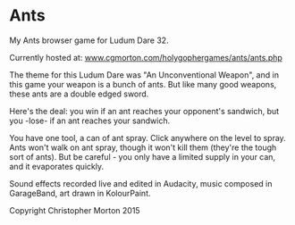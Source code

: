 # Ants
My Ants browser game for Ludum Dare 32.

Currently hosted at: www.cgmorton.com/holygophergames/ants/ants.php

The theme for this Ludum Dare was "An Unconventional Weapon", and in this game your weapon is a bunch of ants. But like many good weapons, these ants are a double edged sword.

Here's the deal: you win if an ant reaches your opponent's sandwich, but you -lose- if an ant reaches your sandwich.

You have one tool, a can of ant spray. Click anywhere on the level to spray. Ants won't walk on ant spray, though it won't kill them (they're the tough sort of ants). But be careful - you only have a limited supply in your can, and it evaporates quickly.

Sound effects recorded live and edited in Audacity, music composed in GarageBand, art drawn in KolourPaint.

Copyright Christopher Morton 2015
